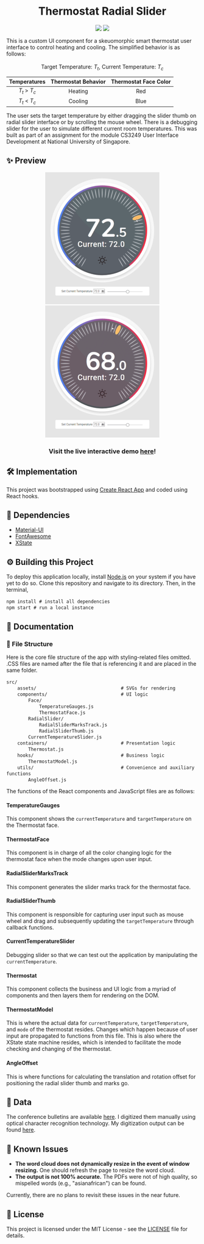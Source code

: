 <h1 align="center">Thermostat Radial Slider</h1>
<p align="center">
  <a href = "https://reactjs.org"><img src="https://img.shields.io/badge/Made%20with-React-23425C?logo=react"></a>
  <a href = "https://github.com/yauyenching/thermostat-radial-slider/blob/master/LICENSE"><img src="https://img.shields.io/badge/License-MIT-informational"></a>
</p>
This is a custom UI component for a skeuomorphic smart thermostat user interface to control heating and cooling. The simplified behavior is as follows:
<br><br>
<div align="center">
Target Temperature: <i>T<sub>t</sub></i>, Current Temperature: <i>T<sub>c</sub></i>

| Temperatures | Thermostat Behavior | Thermostat Face Color |
| :--: | :--: | :--: |
| <i>T<sub>t</sub></i> > <i>T<sub>c</sub></i><br>| Heating | Red |
| <i>T<sub>t</sub></i> < <i>T<sub>c</sub></i><br>| Cooling | Blue |
</div>

The user sets the target temperature by either dragging the slider thumb on radial slider interface or by scrolling the mouse wheel. There is a debugging slider for the user to simulate different current room temperatures. This was built as part of an assignment for the module CS3249 User Interface Development at National University of Singapore.

## ✨ Preview ##
<div align="center">
  <img src="https://raw.githubusercontent.com/yauyenching/thermostat-radial-slider/master/preview/thermostat_hotter.gif" width="300">
  <img src="https://raw.githubusercontent.com/yauyenching/thermostat-radial-slider/master/preview/thermostat_colder.gif" width="300">
  <h3>Visit the live interactive demo <a href="https://yauyenching.github.io/thermostat-radial-slider/">here</a>!</h3>
</div>

## 🛠️ Implementation ##
This project was bootstrapped using [Create React App](https://github.com/facebook/create-react-app) and coded using React hooks.

## 🧰 Dependencies ##
* [Material-UI](https://v4.mui.com/)
* [FontAwesome](https://fontawesome.com/docs/web/use-with/react/)
* [XState](https://xstate.js.org/docs/)

## ⚙️ Building this Project ##
To deploy this application locally, install [Node.js](https://nodejs.org/en/) on your system if you have yet to do so. Clone this repository and navigate to its directory. Then, in the terminal,
```
npm install # install all dependencies
npm start # run a local instance
```

## 📖 Documentation ##
### 📂 File Structure
Here is the core file structure of the app with styling-related files omitted. .CSS files are named after the file that is referencing it and are placed in the same folder.
```
src/
    assets/                               # SVGs for rendering
    components/                           # UI logic
        Face/
            TemperatureGauges.js
            ThermostatFace.js
        RadialSlider/
            RadialSliderMarksTrack.js
            RadialSliderThumb.js
        CurrentTemperatureSlider.js
    containers/                           # Presentation logic
        Thermostat.js
    hooks/                                # Business logic
        ThermostatModel.js
    utils/                                # Convenience and auxiliary functions
        AngleOffset.js
```
The functions of the React components and JavaScript files are as follows:

#### TemperatureGauges
This component shows the `currentTemperature` and `targetTemperature` on the Thermostat face.

#### ThermostatFace
This component is in charge of all the color changing logic for the thermostat face when the mode changes upon user input.

#### RadialSliderMarksTrack
This component generates the slider marks track for the thermostat face.

#### RadialSliderThumb
This component is responsible for capturing user input such as mouse wheel and drag and subsequently updating the `targetTemperature` through callback functions.

#### CurrentTemperatureSlider
Debugging slider so that we can test out the application by manipulating the `currentTemperature`.

#### Thermostat
This component collects the business and UI logic from a myriad of components and then layers them for rendering on the DOM.

#### ThermostatModel
This is where the actual data for `currentTemperature`, `targetTemperature`, and `mode` of the thermostat resides. Changes which happen because of user input are propagated to functions from this file. This is also where the XState state machine resides, which is intended to facilitate the mode checking and changing of the thermostat.

#### AngleOffset
This is where functions for calculating the translation and rotation offset for positioning the radial slider thumb and marks go.

## 💾 Data ##
The conference bulletins are available [here](https://bandung60.wordpress.com/bandung-bulletin/). I digitized them manually using optical character recognition technology. My digitization output can be found [here](https://github.com/yauyenching/bandung-bulletins/tree/main/document_text).

## 🚩 Known Issues ##
* **The word cloud does not dynamically resize in the event of window resizing.** One should refresh the page to resize the word cloud.
* **The output is not 100% accurate.** The PDFs were not of high quality, so mispelled words (e.g., "asianafrican") can be found.

Currently, there are no plans to revisit these issues in the near future.

## 📝 License ##
This project is licensed under the MIT License - see the [LICENSE](https://github.com/yauyenching/thermostat-radial-slider/blob/master/LICENSE) file for details.
